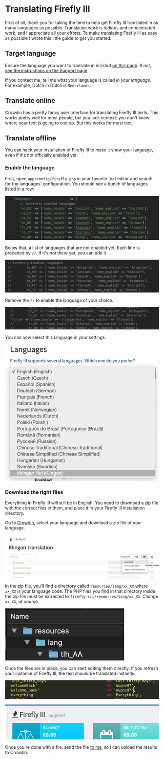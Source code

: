 # Translating Firefly III

First of all, thank you for taking the time to help get Firefly III translated in as many languages as possible. Translation work is tedious and concentrated work, and I appreciate all your efforts. To make translating Firefly III as easy as possible I wrote this little guide to get you started.

## Target language

Ensure the language you want to translate in is listed [on this page](https://crowdin.com/project/firefly-iii). If not, [see the instructions on the Support page](../../../references/support.md).

If you contact me, tell me what your language is called _in your language_. For example, Dutch in Dutch is `Nederlands`.

## Translate online

Crowdin has a pretty fancy user interface for translating Firefly III texts. This works pretty well for most people, but you lack context: you don't know where your text is going to end up. But this works for most text.

## Translate offline

You can hack your installation of Firefly III to make it show your language, even if it's not officially enabled yet.

### Enable the language

First, open `app/config/firefly.php` in your favorite text editor and search for the languages' configuration. You should see a bunch of languages listed in a row:

![Enabled languages](../../../images/how-to/firefly-iii/development/enabled.png)

Below that, a list of languages that are not enabled yet. Each line is preceded by `//`. If it's not there yet, you can add it.

![Disabled languages](../../../images/how-to/firefly-iii/development/disabled.png)

Remove the `//` to enable the language of your choice.

![Klingon can now be translated](../../../images/how-to/firefly-iii/development/enabled_single.png)

You can now select this language in your settings.

![Klingon can now be translated](../../../images/how-to/firefly-iii/development/enabled_select.png)

### Download the right files

Everything in Firefly III will still be in English. You need to download a zip file with the correct files in them, and place it in your Firefly III installation directory.

Go to [Crowdin](https://crowdin.com/project/firefly-iii), select your language and download a zip file of your language.

![Download zip file](../../../images/how-to/firefly-iii/development/download_file.png)

In the zip file, you'll find a directory called `resources/lang/xx_XX` where `xx_XX` is your language code. The PHP files you find in that directory inside the zip file must be extracted to `firefly-iii/resources/lang/xx_XX`. Change `xx_XX`, of course.

![Zip file structure](../../../images/how-to/firefly-iii/development/zip_structure.png)

Once the files are in place, you can start editing them directly. If you refresh your instance of Firefly III, the text should be translated instantly.

![The very first translation](../../../images/how-to/firefly-iii/development/first_translation.png)

![The result in Firefly III](../../../images/how-to/firefly-iii/development/result.png)

Once you're done with a file, send the file [to me](../../../references/support.md), so I can upload the results to Crowdin.
